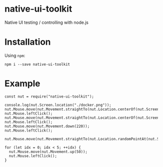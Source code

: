 # native-ui-toolkit
Native UI testing / controlling with node.js


# Installation

Using `npm`:

```
npm i --save native-ui-toolkit
```

# Example

```JS
const nut = require("native-ui-toolkit");

console.log(nut.Screen.location("./docker.png"));
nut.Mouse.move(nut.Movement.straightTo(nut.Location.centerOf(nut.Screen.location("./file.png"))));
nut.Mouse.leftClick();
nut.Mouse.move(nut.Movement.straightTo(nut.Location.centerOf(nut.Screen.location("./save.png"))));
nut.Mouse.leftClick();
nut.Mouse.move(nut.Movement.down(220));
nut.Mouse.leftClick();

nut.Mouse.move(nut.Movement.straightTo(nut.Location.randomPointAt(nut.Screen.location("./docker.png"))));

for (let idx = 0; idx < 5; ++idx) {
  nut.Mouse.move(nut.Movement.up(50));
  nut.Mouse.leftClick();
}
```